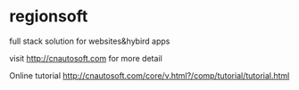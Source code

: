 # regionsoft
full stack solution for websites&amp;hybird apps

visit http://cnautosoft.com for more detail

Online tutorial
http://cnautosoft.com/core/v.html?/comp/tutorial/tutorial.html
